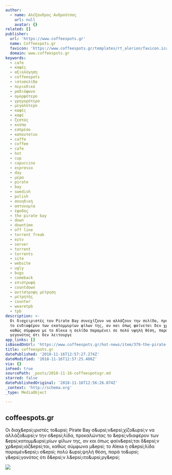```yaml
---
author:
  - name: Αλέξανδρος Ανδρούτσος
    url: null
    avatar: {}
related: []
publisher:
  url: 'https://www.coffeespots.gr'
  name: Coffeespots.gr
  favicon: 'https://www.coffeespots.gr/templates/rt_alerion/favicon.ico'
  domain: www.coffeespots.gr
keywords:
  - cafe
  - καφές
  - αξιολόγηση
  - coffeespots
  - ιστοσελίδα
  - περιοδικό
  - ραδιόφωνο
  - ομορφότερο
  - γρηγορότερο
  - μεγαλύτερο
  - καφές
  - καφέ
  - ζεστός
  - κούπα
  - εσπρέσο
  - καπουτσίνο
  - caffe
  - coffee
  - cafe
  - hot
  - cup
  - capuccino
  - espresso
  - day
  - μέρα
  - pirate
  - bay
  - swedish
  - polish
  - σουηδική
  - αστυνομία
  - έφοδος
  - the pirate bay
  - down
  - downtime
  - off line
  - torrent freak
  - eztv
  - server
  - torrent
  - torrents
  - site
  - website
  - ugly
  - bugs
  - comeback
  - επιστροφή
  - countdown
  - αντίστροφη μέτρηση
  - μετρητής
  - counter
  - wearetpb
  - tpb
description: >-
  Οι διαχειριστές του Pirate Bay συνεχίζουν να αλλάζουν την σελίδα, προκαλώντας
  το ενδιαφέρον των εκατομμυρίων φίλων της, αν και όπως φαίνεται δεν χρειάζεται,
  καθώς σύμφωνα με το Alexa η σελίδα παραμένει σε πολύ υψηλή θέση, παρά του
  γεγονότος ότι δεν λειτουργε
app_links: []
isBasedOnUrl: 'https://www.coffeespots.gr/hot-news/item/379-the-pirate-bay-phoenix'
title: coffeespots.gr
datePublished: '2018-11-16T12:57:27.274Z'
dateModified: '2018-11-16T12:57:25.406Z'
via: {}
inFeed: true
sourcePath: _posts/2018-11-16-coffeespotsgr.md
starred: false
datePublishedOriginal: '2018-11-16T12:56:26.074Z'
_context: 'http://schema.org'
_type: MediaObject

---
```

<article style=""><h1>coffeespots.gr</h1><p>Οι διαχ&amp;epsi;ιριστές το&amp;upsi; Pirate Bay σ&amp;upsi;ν&amp;epsi;χίζο&amp;upsi;ν να αλλάζο&amp;upsi;ν την σ&amp;epsi;λίδα, προκαλώντας το &amp;epsi;νδιαφέρον των &amp;epsi;κατομμ&amp;upsi;ρίων φίλων της, αν και όπως φαίν&amp;epsi;ται δ&amp;epsi;ν χρ&amp;epsi;ιάζ&amp;epsi;ται, καθώς σύμφωνα μ&amp;epsi; το Alexa η σ&amp;epsi;λίδα παραμέν&amp;epsi;ι σ&amp;epsi; πολύ &amp;upsi;ψηλή θέση, παρά το&amp;upsi; γ&amp;epsi;γονότος ότι δ&amp;epsi;ν λ&amp;epsi;ιτο&amp;upsi;ργ&amp;epsi;</p><img src="https://www.coffeespots.gr/media/k2/items/cache/eb9b7452cdc806568d2312ea5614a301_XL.jpg" /></article>